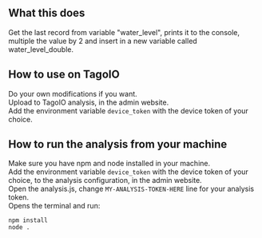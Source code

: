 ## What this does
Get the last record from variable "water\_level", prints it to the console, multiple the value by 2 and insert in a new variable called water_level_double.

## How to use on TagoIO
Do your own modifications if you want.<br>
Upload to TagoIO analysis, in the admin website.<br>
Add the environment variable `device_token` with the device token of your choice.

## How to run the analysis from your machine
Make sure you have npm and node installed in your machine.<br>
Add the environment variable `device_token` with the device token of your choice, to the analysis configuration, in the admin website.<br>
Open the analysis.js, change `MY-ANALYSIS-TOKEN-HERE` line for your analysis token.<br>
Opens the terminal and run:

`npm install`<br>
`node .`
